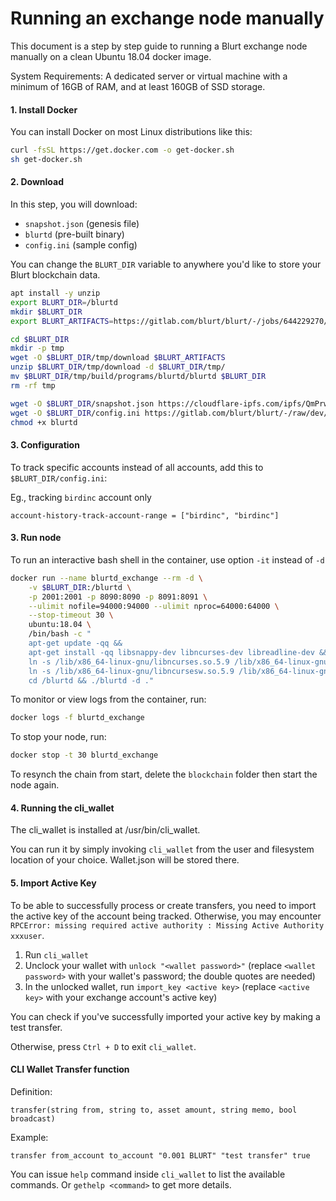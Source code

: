 # Running an exchange node manually

This document is a step by step guide to running a Blurt exchange node manually on a clean Ubuntu 18.04 docker image.

System Requirements:
A dedicated server or virtual machine with a minimum of 16GB of RAM, and at least 160GB of SSD storage.


#### 1. Install Docker
You can install Docker on most Linux distributions like this:

```bash
curl -fsSL https://get.docker.com -o get-docker.sh
sh get-docker.sh
```


#### 2. Download
In this step, you will download:

- `snapshot.json` (genesis file)
- `blurtd` (pre-built binary)
- `config.ini` (sample config)

You can change the `BLURT_DIR` variable to anywhere you'd like to store your Blurt blockchain data.

```bash
apt install -y unzip
export BLURT_DIR=/blurtd
mkdir $BLURT_DIR
export BLURT_ARTIFACTS=https://gitlab.com/blurt/blurt/-/jobs/644229270/artifacts/download

cd $BLURT_DIR
mkdir -p tmp
wget -O $BLURT_DIR/tmp/download $BLURT_ARTIFACTS
unzip $BLURT_DIR/tmp/download -d $BLURT_DIR/tmp/
mv $BLURT_DIR/tmp/build/programs/blurtd/blurtd $BLURT_DIR
rm -rf tmp

wget -O $BLURT_DIR/snapshot.json https://cloudflare-ipfs.com/ipfs/QmPrwVpwe4Ya46CN9LXNnrUdWvaDLMwFetMUdpcdpjFbyu
wget -O $BLURT_DIR/config.ini https://gitlab.com/blurt/blurt/-/raw/dev/doc/exchange_config.ini
chmod +x blurtd
```

#### 3. Configuration

To track specific accounts instead of all accounts, add this to `$BLURT_DIR/config.ini`:

Eg., tracking `birdinc` account only

```
account-history-track-account-range = ["birdinc", "birdinc"]
```

#### 3. Run node

To run an interactive bash shell in the container, use option `-it` instead of `-d`

```bash
docker run --name blurtd_exchange --rm -d \
    -v $BLURT_DIR:/blurtd \
    -p 2001:2001 -p 8090:8090 -p 8091:8091 \
    --ulimit nofile=94000:94000 --ulimit nproc=64000:64000 \
    --stop-timeout 30 \
    ubuntu:18.04 \
    /bin/bash -c "
    apt-get update -qq &&
    apt-get install -qq libsnappy-dev libncurses-dev libreadline-dev &&
    ln -s /lib/x86_64-linux-gnu/libncurses.so.5.9 /lib/x86_64-linux-gnu/libncurses.so.6 &&
    ln -s /lib/x86_64-linux-gnu/libncursesw.so.5.9 /lib/x86_64-linux-gnu/libtinfo.so.6 &&
    cd /blurtd && ./blurtd -d ."
```

To monitor or view logs from the container, run:

```bash
docker logs -f blurtd_exchange
```

To stop your node, run:

```bash
docker stop -t 30 blurtd_exchange
```

To resynch the chain from start, delete the `blockchain` folder then start the node again.

#### 4. Running the cli_wallet

The cli_wallet is installed at /usr/bin/cli_wallet.

You can run it by simply invoking `cli_wallet` from the user and filesystem location of your choice.  Wallet.json will be stored there.

#### 5. Import Active Key

To be able to successfully process or create transfers, you need to import the active key of the account being tracked.
Otherwise, you may encounter `RPCError: missing required active authority : Missing Active Authority xxxuser`.

1. Run `cli_wallet`
2. Unclock your wallet with `unlock "<wallet password>"` (replace `<wallet password>` with your wallet's password; the double quotes are needed)
3. In the unlocked wallet, run `import_key <active key>` (replace `<active key>` with your exchange account's active key)

You can check if you've successfully imported your active key by making a test transfer.

Otherwise, press `Ctrl + D` to exit `cli_wallet`.

#### CLI Wallet Transfer function

Definition:

`transfer(string from, string to, asset amount, string memo, bool broadcast)`

Example:

`transfer from_account to_account "0.001 BLURT" "test transfer" true`

You can issue `help` command inside `cli_wallet` to list the available commands.
Or `gethelp <command>` to get more details.
